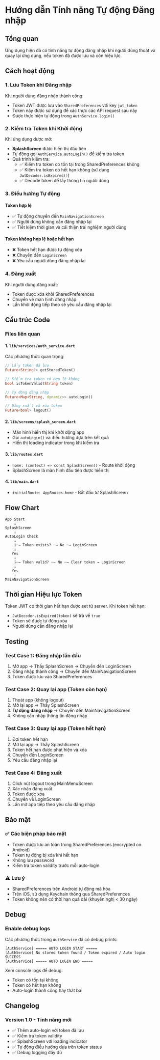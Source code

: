 # Hướng dẫn Tính năng Tự động Đăng nhập

## Tổng quan
Ứng dụng hiện đã có tính năng tự động đăng nhập khi người dùng thoát và quay lại ứng dụng, nếu token đã được lưu và còn hiệu lực.

## Cách hoạt động

### 1. Lưu Token khi Đăng nhập
Khi người dùng đăng nhập thành công:
- Token JWT được lưu vào `SharedPreferences` với key `jwt_token`
- Token này được sử dụng để xác thực các API request sau này
- Được thực hiện tự động trong `AuthService.login()`

### 2. Kiểm tra Token khi Khởi động
Khi ứng dụng được mở:
- **SplashScreen** được hiển thị đầu tiên
- Tự động gọi `AuthService.autoLogin()` để kiểm tra token
- Quá trình kiểm tra:
  - ✅ Kiểm tra token có tồn tại trong SharedPreferences không
  - ✅ Kiểm tra token có hết hạn không (sử dụng `JwtDecoder.isExpired()`)
  - ✅ Decode token để lấy thông tin người dùng

### 3. Điều hướng Tự động

#### Token hợp lệ
- ✅ Tự động chuyển đến `MainNavigationScreen`
- ✅ Người dùng không cần đăng nhập lại
- ✅ Tiết kiệm thời gian và cải thiện trải nghiệm người dùng

#### Token không hợp lệ hoặc hết hạn
- ❌ Token hết hạn được tự động xóa
- ❌ Chuyển đến `LoginScreen`
- ❌ Yêu cầu người dùng đăng nhập lại

### 4. Đăng xuất
Khi người dùng đăng xuất:
- Token được xóa khỏi SharedPreferences
- Chuyển về màn hình đăng nhập
- Lần khởi động tiếp theo sẽ yêu cầu đăng nhập lại

## Cấu trúc Code

### Files liên quan

#### 1. `lib/services/auth_service.dart`
Các phương thức quan trọng:
```dart
// Lấy token đã lưu
Future<String?> getStoredToken()

// Kiểm tra token có hợp lệ không
bool isTokenValid(String token)

// Tự động đăng nhập
Future<Map<String, dynamic>> autoLogin()

// Đăng xuất và xóa token
Future<bool> logout()
```

#### 2. `lib/screens/splash_screen.dart`
- Màn hình hiển thị khi khởi động app
- Gọi `autoLogin()` và điều hướng dựa trên kết quả
- Hiển thị loading indicator trong khi kiểm tra

#### 3. `lib/routes.dart`
- `home: (context) => const SplashScreen()` - Route khởi động
- SplashScreen là màn hình đầu tiên được hiển thị

#### 4. `lib/main.dart`
- `initialRoute: AppRoutes.home` - Bắt đầu từ SplashScreen

## Flow Chart

```
App Start
    ↓
SplashScreen
    ↓
AutoLogin Check
    ↓
    ├─→ Token exists? ─→ No ─→ LoginScreen
    ↓                     
   Yes
    ↓
    ├─→ Token valid? ─→ No ─→ Clear token → LoginScreen
    ↓                     
   Yes
    ↓
MainNavigationScreen
```

## Thời gian Hiệu lực Token

Token JWT có thời gian hết hạn được set từ server. Khi token hết hạn:
- `JwtDecoder.isExpired(token)` sẽ trả về `true`
- Token sẽ được tự động xóa
- Người dùng cần đăng nhập lại

## Testing

### Test Case 1: Đăng nhập lần đầu
1. Mở app → Thấy SplashScreen → Chuyển đến LoginScreen
2. Đăng nhập thành công → Chuyển đến MainNavigationScreen
3. Token được lưu vào SharedPreferences

### Test Case 2: Quay lại app (Token còn hạn)
1. Thoát app (không logout)
2. Mở lại app → Thấy SplashScreen
3. **Tự động đăng nhập** → Chuyển đến MainNavigationScreen
4. Không cần nhập thông tin đăng nhập

### Test Case 3: Quay lại app (Token hết hạn)
1. Đợi token hết hạn
2. Mở lại app → Thấy SplashScreen
3. Token hết hạn được phát hiện và xóa
4. Chuyển đến LoginScreen
5. Yêu cầu đăng nhập lại

### Test Case 4: Đăng xuất
1. Click nút logout trong MainMenuScreen
2. Xác nhận đăng xuất
3. Token được xóa
4. Chuyển về LoginScreen
5. Lần mở app tiếp theo yêu cầu đăng nhập

## Bảo mật

### ✅ Các biện pháp bảo mật
- Token được lưu an toàn trong SharedPreferences (encrypted on Android)
- Token tự động bị xóa khi hết hạn
- Không lưu password
- Kiểm tra token validity trước mỗi auto-login

### ⚠️ Lưu ý
- SharedPreferences trên Android tự động mã hóa
- Trên iOS, sử dụng Keychain thông qua SharedPreferences
- Token không nên có thời hạn quá dài (khuyến nghị < 30 ngày)

## Debug

### Enable debug logs
Các phương thức trong `AuthService` đã có debug prints:
```
[AuthService] ===== AUTO LOGIN START =====
[AuthService] No stored token found / Token expired / Auto login SUCCESS
[AuthService] ===== AUTO LOGIN END =====
```

Xem console logs để debug:
- Token có tồn tại không
- Token có hết hạn không
- Auto-login thành công hay thất bại

## Changelog

### Version 1.0 - Tính năng mới
- ✅ Thêm auto-login với token đã lưu
- ✅ Kiểm tra token validity
- ✅ SplashScreen với loading indicator
- ✅ Tự động điều hướng dựa trên token status
- ✅ Debug logging đầy đủ


